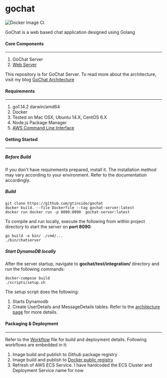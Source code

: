 # gochat
![Docker Image CI](https://github.com/gtinside/gochat/workflows/Docker%20Image%20CI/badge.svg?branch=master)

GoChat is a web based chat application designed using Golang

#### Core Components
<hr/>

1. GoChat Server
2. [Web Server](https://github.com/gtinside/gochat-client)

This repository is for GoChat Server. To read more about the architecture, visit my blog [GoChat Architecture](https://gauravtiwari.blog/2020/05/18/gochat-yet-another-chat-application)

#### Requirements
<hr/>

1. go1.14.2 darwin/amd64
2. Docker
3. Tested on Mac OSX, Ubuntu 14.X, CentOS 6.X
4. Node.js Package Manager
5. [AWS Command Line Interface](https://docs.aws.amazon.com/cli/latest/userguide/cli-chap-install.html)

#### Getting Started
<hr/>

##### Before Build
If you don't have requirements prepared, install it. The installation method may vary according to your environment. Refer to the documentation accordingly.

##### Build
```
git clone https://github.com/gtinside/gochat
docker build. --file Dockerfile --tag gochat-server:latest
docker run docker run -p 8090:8090  gochat-server:latest
```
To compile and run locally, execute the following from within project directory to start the server on **port 8090**: 
```
go build -o bin/ ./cmd/...
./bin/chatserver
```
##### Start DynamoDB locally
After the server startup, navigate to **gochat/test/integration/** directory and run the following commands:
```
docker-compose build
./scripts/setup.sh
 ```
The setup script does the following:
1. Starts Dynamodb
2. Create UserDetails and MessageDetails tables. Refer to the [architecture page](https://gauravtiwari.blog/2020/05/18/gochat-yet-another-chat-application) for more details.

#### Packaging & Deployment
<hr/>

Refer to the [Workflow](https://github.com/gtinside/gochat/blob/master/.github/workflows/dockerimage.yml) file for build and deployment details. 
Following workflows are embedded in it:
1. Image build and publish to Github package registry
2. Image build and publish to [Docker public registry](https://hub.docker.com/repository/docker/gtinside/gochat-server)
3. Refresh of AWS ECS Service. I have hardcoded the ECS Cluster and Deployment Service name for now
